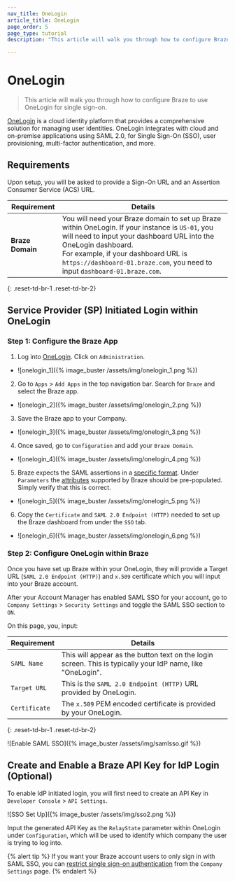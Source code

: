 ```yaml
---
nav_title: OneLogin
article_title: OneLogin
page_order: 5
page_type: tutorial
description: "This article will walk you through how to configure Braze to use OneLogin for single sign-on."

---
```


# OneLogin

> This article will walk you through how to configure Braze to use OneLogin for single sign-on.

[OneLogin](https://www.onelogin.com/) is a cloud identity platform that provides a comprehensive solution for managing user identities. OneLogin integrates with cloud and on-premise applications using SAML 2.0, for Single Sign-On (SSO), user provisioning, multi-factor authentication, and more.

## Requirements

Upon setup, you will be asked to provide a Sign-On URL and an Assertion Consumer Service (ACS) URL.  

| Requirement | Details |
|---|---|
| **Braze Domain** | You will need your Braze domain to set up Braze within OneLogin. If your instance is `US-01`, you will need to input your dashboard URL into the OneLogin dashboard. <br> For example, if your dashboard URL is `https://dashboard-01.braze.com`, you need to input `dashboard-01.braze.com`.  |
{: .reset-td-br-1 .reset-td-br-2}


## Service Provider (SP) Initiated Login within OneLogin

### Step 1: Configure the Braze App

1. Log into [OneLogin](https://app.onelogin.com/login). Click on `Administration`.
- ![onelogin_1]({% image_buster /assets/img/onelogin_1.png %})

2. Go to `Apps` > `Add Apps` in the top navigation bar. Search for `Braze` and select the Braze app.
- ![onelogin_2]({% image_buster /assets/img/onelogin_2.png %})

3. Save the Braze app to your Company.
- ![onelogin_3]({% image_buster /assets/img/onelogin_3.png %})

4. Once saved, go to `Configuration` and add your `Braze Domain`.
- ![onelogin_4]({% image_buster /assets/img/onelogin_4.png %})

5. Braze expects the SAML assertions in a [specific format][1]. Under `Parameters` the [attributes][1] supported by Braze should be pre-populated. Simply verify that this is correct.
- ![onelogin_5]({% image_buster /assets/img/onelogin_5.png %})

6. Copy the `Certificate` and `SAML 2.0 Endpoint (HTTP)` needed to set up the Braze dashboard from under the `SSO` tab.
- ![onelogin_6]({% image_buster /assets/img/onelogin_6.png %})

### Step 2: Configure OneLogin within Braze

Once you have set up Braze within your OneLogin, they will provide a Target URL (`SAML 2.0 Endpoint (HTTP)`) and `x.509` certificate which you will input into your Braze account.

After your Account Manager has enabled SAML SSO for your account, go to `Company Settings` > `Security Settings` and toggle the SAML SSO section to `ON`.

On this page, you, input:

| Requirement | Details |
|---|---|
| `SAML Name` | This will appear as the button text on the login screen. This is typically your IdP name, like "OneLogin". |
| `Target URL` | This is the `SAML 2.0 Endpoint (HTTP)` URL provided by OneLogin.|
| `Certificate` | The `x.509` PEM encoded certificate is provided by your OneLogin. |
{: .reset-td-br-1 .reset-td-br-2}

![Enable SAML SSO]({% image_buster /assets/img/samlsso.gif %})

## Create and Enable a Braze API Key for IdP Login (Optional)

To enable IdP initiated login, you will first need to create an API Key in `Developer Console` > `API Settings`.

![SSO Set Up]({% image_buster /assets/img/sso2.png %})

Input the generated API Key as the `RelayState` parameter within OneLogin under `Configuration`, which will be used to identify which company the user is trying to log into.

{% alert tip %}
If you want your Braze account users to only sign in with SAML SSO, you can [restrict single sign-on authentication]({{site.baseurl}}/user_guide/administrative/access_braze/single_sign_on/restriction/) from the `Company Settings` page.
{% endalert %}

[1]: {{site.baseurl}}/user_guide/administrative/access_braze/single_sign_on/set_up/#configure-your-identity-provider
